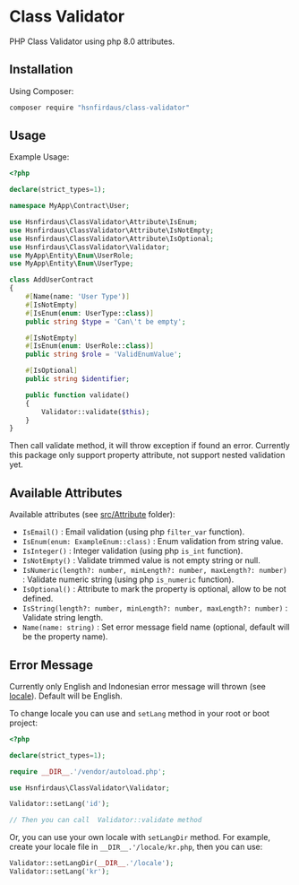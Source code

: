 # Class Validator

PHP Class Validator using php 8.0 attributes.

## Installation

Using Composer:

```bash
composer require "hsnfirdaus/class-validator"
```

## Usage

Example Usage:

```php
<?php

declare(strict_types=1);

namespace MyApp\Contract\User;

use Hsnfirdaus\ClassValidator\Attribute\IsEnum;
use Hsnfirdaus\ClassValidator\Attribute\IsNotEmpty;
use Hsnfirdaus\ClassValidator\Attribute\IsOptional;
use Hsnfirdaus\ClassValidator\Validator;
use MyApp\Entity\Enum\UserRole;
use MyApp\Entity\Enum\UserType;

class AddUserContract
{
    #[Name(name: 'User Type')]
    #[IsNotEmpty]
    #[IsEnum(enum: UserType::class)]
    public string $type = 'Can\'t be empty';

    #[IsNotEmpty]
    #[IsEnum(enum: UserRole::class)]
    public string $role = 'ValidEnumValue';

    #[IsOptional]
    public string $identifier;

    public function validate()
    {
        Validator::validate($this);
    }
}
```

Then call validate method, it will throw exception if found an error. Currently this package only support property attribute, not support nested validation yet.

## Available Attributes

Available attributes (see [src/Attribute](src/Attribute/) folder):

- `IsEmail()` : Email validation (using php `filter_var` function).
- `IsEnum(enum: ExampleEnum::class)` : Enum validation from string value.
- `IsInteger()` : Integer validation (using php `is_int` function).
- `IsNotEmpty()` : Validate trimmed value is not empty string or null.
- `IsNumeric(length?: number, minLength?: number, maxLength?: number)` : Validate numeric string (using php `is_numeric` function).
- `IsOptional()` : Attribute to mark the property is optional, allow to be not defined.
- `IsString(length?: number, minLength?: number, maxLength?: number)` : Validate string length.
- `Name(name: string)` : Set error message field name (optional, default will be the property name).

## Error Message

Currently only English and Indonesian error message will thrown (see [locale](locale)). Default will be English.

To change locale you can use and `setLang` method in your root or boot project:

```php
<?php

declare(strict_types=1);

require __DIR__.'/vendor/autoload.php';

use Hsnfirdaus\ClassValidator\Validator;

Validator::setLang('id');

// Then you can call  Validator::validate method
```

Or, you can use your own locale with `setLangDir` method. For example, create your locale file in `__DIR__.'/locale/kr.php`, then you can use:

```php
Validator::setLangDir(__DIR__.'/locale');
Validator::setLang('kr');
```
